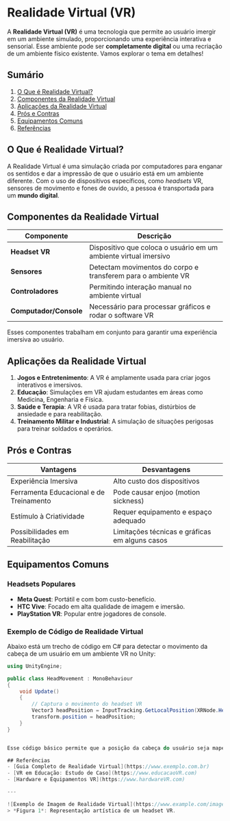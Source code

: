 # Realidade Virtual (VR)

A **Realidade Virtual (VR)** é uma tecnologia que permite ao usuário imergir em um ambiente simulado, proporcionando uma experiência interativa e sensorial. Esse ambiente pode ser **completamente digital** ou uma recriação de um ambiente físico existente. Vamos explorar o tema em detalhes!

## Sumário
1. [O Que é Realidade Virtual?](#o-que-é-realidade-virtual)
2. [Componentes da Realidade Virtual](#componentes-da-realidade-virtual)
3. [Aplicações da Realidade Virtual](#aplicações-da-realidade-virtual)
4. [Prós e Contras](#prós-e-contras)
5. [Equipamentos Comuns](#equipamentos-comuns)
6. [Referências](#referências)

## O Que é Realidade Virtual?

A Realidade Virtual é uma simulação criada por computadores para enganar os sentidos e dar a impressão de que o usuário está em um ambiente diferente. Com o uso de dispositivos específicos, como _headsets_ VR, sensores de movimento e fones de ouvido, a pessoa é transportada para um **mundo digital**.

## Componentes da Realidade Virtual

| Componente      | Descrição                                                        |
|-----------------|------------------------------------------------------------------|
| **Headset VR**  | Dispositivo que coloca o usuário em um ambiente virtual imersivo |
| **Sensores**    | Detectam movimentos do corpo e transferem para o ambiente VR     |
| **Controladores** | Permitindo interação manual no ambiente virtual                |
| **Computador/Console** | Necessário para processar gráficos e rodar o software VR |

Esses componentes trabalham em conjunto para garantir uma experiência imersiva ao usuário.

## Aplicações da Realidade Virtual

1. **Jogos e Entretenimento**: A VR é amplamente usada para criar jogos interativos e imersivos.
2. **Educação**: Simulações em VR ajudam estudantes em áreas como Medicina, Engenharia e Física.
3. **Saúde e Terapia**: A VR é usada para tratar fobias, distúrbios de ansiedade e para reabilitação.
4. **Treinamento Militar e Industrial**: A simulação de situações perigosas para treinar soldados e operários.

## Prós e Contras

| Vantagens                                     | Desvantagens                                   |
|-----------------------------------------------|------------------------------------------------|
| Experiência Imersiva                          | Alto custo dos dispositivos                    |
| Ferramenta Educacional e de Treinamento       | Pode causar enjoo (motion sickness)            |
| Estímulo à Criatividade                       | Requer equipamento e espaço adequado           |
| Possibilidades em Reabilitação                | Limitações técnicas e gráficas em alguns casos |

## Equipamentos Comuns

### Headsets Populares
- **Meta Quest**: Portátil e com bom custo-benefício.
- **HTC Vive**: Focado em alta qualidade de imagem e imersão.
- **PlayStation VR**: Popular entre jogadores de console.

### Exemplo de Código de Realidade Virtual

Abaixo está um trecho de código em C# para detectar o movimento da cabeça de um usuário em um ambiente VR no Unity:

```csharp
using UnityEngine;

public class HeadMovement : MonoBehaviour
{
    void Update()
    {
        // Captura o movimento do headset VR
        Vector3 headPosition = InputTracking.GetLocalPosition(XRNode.Head);
        transform.position = headPosition;
    }
}


Esse código básico permite que a posição da cabeça do usuário seja mapeada no espaço virtual.

## Referências
- [Guia Completo de Realidade Virtual](https://www.exemplo.com.br)
- [VR em Educação: Estudo de Caso](https://www.educacaoVR.com)
- [Hardware e Equipamentos VR](https://www.hardwareVR.com)

---

![Exemplo de Imagem de Realidade Virtual](https://www.example.com/imagem-vr.jpg)
> *Figura 1*: Representação artística de um headset VR.
